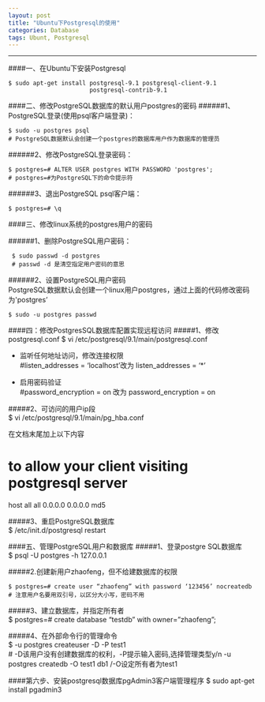 ```yaml
---
layout: post
title: "Ubuntu下Postgresql的使用"
categories: Database
tags: Ubunt, Postgresql
---
```



---
####一、在Ubuntu下安装Postgresql

    $ sudo apt-get install postgresql-9.1 postgresql-client-9.1   
                           postgresql-contrib-9.1

####二、修改PostgreSQL数据库的默认用户postgres的密码
######1、PostgreSQL登录(使用psql客户端登录)：

    $ sudo -u postgres psql
    # PostgreSQL数据默认会创建一个postgres的数据库用户作为数据库的管理员

######2、修改PostgreSQL登录密码：
    
    $ postgres=# ALTER USER postgres WITH PASSWORD 'postgres';
    # postgres=#为PostgreSQL下的命令提示符

######3、退出PostgreSQL psql客户端：

    $ postgres=# \q


####三、修改linux系统的postgres用户的密码

######1、删除PostgreSQL用户密码：

     $ sudo passwd -d postgres
     # passwd -d 是清空指定用户密码的意思

######2、设置PostgreSQL用户密码  
PostgreSQL数据默认会创建一个linux用户postgres，通过上面的代码修改密码        为'postgres’  
 
    $ sudo -u postgres passwd


####四：修改PostgresSQL数据库配置实现远程访问
#####1、修改postgresql.conf
    $ vi /etc/postgresql/9.1/main/postgresql.conf

 * 监听任何地址访问，修改连接权限  
    #listen_addresses = ‘localhost’改为 listen_addresses = ‘*’       
 
 * 启用密码验证  
    #password_encryption = on 改为 password_encryption = on

#####2、可访问的用户ip段  
    $ vi /etc/postgresql/9.1/main/pg_hba.conf

在文档末尾加上以下内容  
  # to allow your client visiting postgresql server  
  host all all 0.0.0.0 0.0.0.0 md5

#####3、重启PostgreSQL数据库      
    $ /etc/init.d/postgresql restart

        
         
####五、管理PostgreSQL用户和数据库
#####1、登录postgre SQL数据库           
    $ psql -U postgres -h 127.0.0.1

#####2.创建新用户zhaofeng，但不给建数据库的权限  

    $ postgres=# create user “zhaofeng” with password ‘123456’ nocreatedb
    # 注意用户名要用双引号，以区分大小写，密码不用

#####3、建立数据库，并指定所有者           
    $ postgres=# create database “testdb” with owner=”zhaofeng”;

#####4、在外部命令行的管理命令   
    $ -u postgres createuser -D -P test1  
    # -D该用户没有创建数据库的权利，-P提示输入密码,选择管理类型y/n 
    -u postgres createdb -O test1 db1
    /-O设定所有者为test1


####第六步、安装postgresql数据库pgAdmin3客户端管理程序
    $ sudo apt-get install pgadmin3